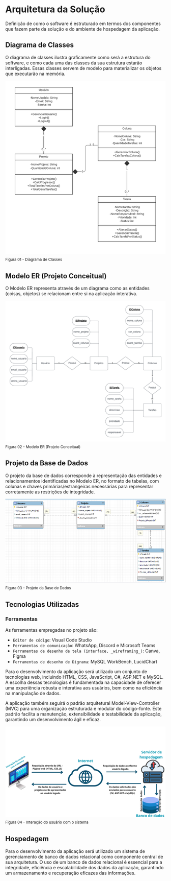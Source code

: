 # Arquitetura da Solução

Definição de como o software é estruturado em termos dos componentes que fazem parte da solução e do ambiente de hospedagem da aplicação.

## Diagrama de Classes

O diagrama de classes ilustra graficamente como será a estrutura do software, e como cada uma das classes da sua estrutura estarão interligadas. Essas classes servem de modelo para materializar os objetos que executarão na memória.

<img src="./img/Diagrama_de_classes.png"> <sub> Figura 01 - Diagrama de Classes <sub>

## Modelo ER (Projeto Conceitual)

O Modelo ER representa através de um diagrama como as entidades (coisas, objetos) se relacionam entre si na aplicação interativa.

<img src="./img/Diagrama_entidade_relacionamento2.png"> <sub> Figura 02 - Modelo ER (Projeto Conceitual) <sub>

## Projeto da Base de Dados

O projeto da base de dados corresponde à representação das entidades e relacionamentos identificadas no Modelo ER, no formato de tabelas, com colunas e chaves primárias/estrangeiras necessárias para representar corretamente as restrições de integridade.
 
<img src="./img/Dados.png"> <sub> Figura 03 - Projeto da Base de Dados <sub>

## Tecnologias Utilizadas

### Ferramentas

As ferramentas empregadas no projeto são:

- `Editor de código`: Visual Code Studio
- `Ferramentas de comunicação`: WhatsApp, Discord e Microsoft Teams
- `Ferramentas de desenho de tela (interface, _wireframing_)`: Canva, Figma
- `Ferramentas de desenho de Digrama`: MySQL WorkBench, LucidChart

Para o desenvolvimento da aplicação será utilizado um conjunto de tecnologias web, incluindo HTML, CSS, JavaScript, C#, ASP.NET e MySQL. A escolha dessas tecnologias é fundamentada na capacidade de oferecer uma experiência robusta e interativa aos usuários, bem como na eficiência na manipulação de dados.

A aplicação também seguirá o padrão arquitetural Model-View-Controller (MVC) para uma organização estruturada e modular do código-fonte. Este padrão facilita a manutenção, extensibilidade e testabilidade da aplicação, garantindo um desenvolvimento ágil e eficaz.

<!-- Descreva aqui qual(is) tecnologias você vai usar para resolver o seu problema, ou seja, implementar a sua solução. Liste todas as tecnologias envolvidas, linguagens a serem utilizadas, serviços web, frameworks, bibliotecas, IDEs de desenvolvimento, e ferramentas. -->

<!-- Apresente também uma figura explicando como as tecnologias estão relacionadas ou como uma interação do usuário com o sistema vai ser conduzida, por onde ela passa até retornar uma resposta ao usuário. -->

<img src="./img/sistema_function.png"> <sub> Figura 04 - Interação do usuário com o sistema <sub>

## Hospedagem
<!-- Explique como a hospedagem e o lançamento da plataforma foi feita. -->

Para o desenvolvimento da aplicação será utilizado um sistema de gerenciamento de banco de dados relacional como componente central de sua arquitetura. O uso de um banco de dados relacional é essencial para a integridade, eficiência e escalabilidade dos dados da aplicação, garantindo um armazenamento e recuperação eficazes das informações.

<!-- > **Links Úteis**:
>
> - [Website com GitHub Pages](https://pages.github.com/)
> - [Programação colaborativa com Repl.it](https://repl.it/)
> - [Getting Started with Heroku](https://devcenter.heroku.com/start)
> - [Publicando Seu Site No Heroku](http://pythonclub.com.br/publicando-seu-hello-world-no-heroku.html) -->
